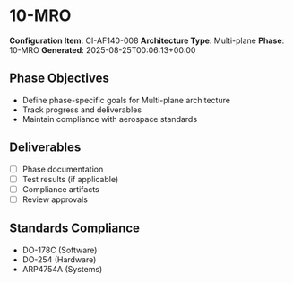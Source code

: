 # 10-MRO

**Configuration Item**: CI-AF140-008
**Architecture Type**: Multi-plane
**Phase**: 10-MRO
**Generated**: 2025-08-25T00:06:13+00:00

## Phase Objectives
- Define phase-specific goals for Multi-plane architecture
- Track progress and deliverables
- Maintain compliance with aerospace standards

## Deliverables
- [ ] Phase documentation
- [ ] Test results (if applicable)
- [ ] Compliance artifacts
- [ ] Review approvals

## Standards Compliance
- DO-178C (Software)
- DO-254 (Hardware)
- ARP4754A (Systems)
